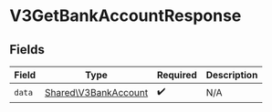 # V3GetBankAccountResponse


## Fields

| Field                                                        | Type                                                         | Required                                                     | Description                                                  |
| ------------------------------------------------------------ | ------------------------------------------------------------ | ------------------------------------------------------------ | ------------------------------------------------------------ |
| `data`                                                       | [Shared\V3BankAccount](../../Models/Shared/V3BankAccount.md) | :heavy_check_mark:                                           | N/A                                                          |